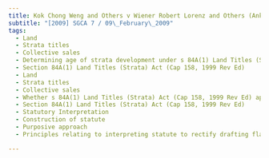 ```yaml
---
title: Kok Chong Weng and Others v Wiener Robert Lorenz and Others (Ankerite Pte Ltd, 
subtitle: "[2009] SGCA 7 / 09\_February\_2009"
tags:
  - Land
  - Strata titles
  - Collective sales
  - Determining age of strata development under s 84A(1) Land Titles (Strata) Act (Cap 158, 1999 Rev Ed)
  - Section 84A(1) Land Titles (Strata) Act (Cap 158, 1999 Rev Ed)
  - Land
  - Strata titles
  - Collective sales
  - Whether s 84A(1) Land Titles (Strata) Act (Cap 158, 1999 Rev Ed) applied to privatised HUDC estates
  - Section 84A(1) Land Titles (Strata) Act (Cap 158, 1999 Rev Ed)
  - Statutory Interpretation
  - Construction of statute
  - Purposive approach
  - Principles relating to interpreting statute to rectify drafting flaw

---
```


